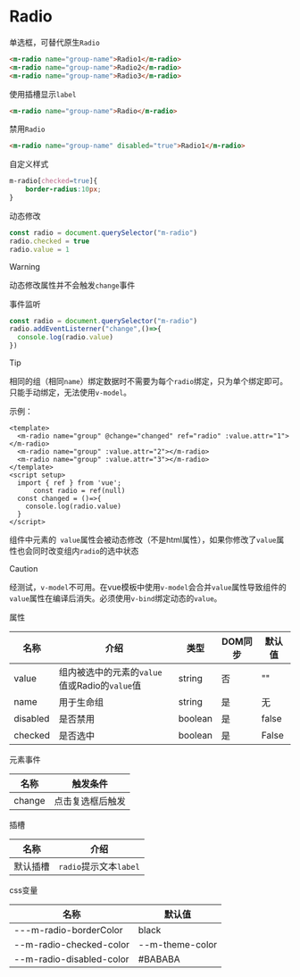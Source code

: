 # Radio

单选框，可替代原生`Radio`

```html
<m-radio name="group-name">Radio1</m-radio>
<m-radio name="group-name">Radio2</m-radio>
<m-radio name="group-name">Radio3</m-radio>
```

使用插槽显示`label`

```html
<m-radio name="group-name">Radio</m-radio>
```

禁用`Radio`

```html
<m-radio name="group-name" disabled="true">Radio1</m-radio>
```

自定义样式

```css
m-radio[checked=true]{
	border-radius:10px;
}
```

动态修改

```js
const radio = document.querySelector("m-radio")
radio.checked = true
radio.value = 1
```

> [!WARNING]
>
> 动态修改属性并不会触发`change`事件

事件监听

```javascript
const radio = document.querySelector("m-radio")
radio.addEventListerner("change",()=>{
  console.log(radio.value)
})
```

> [!TIP]
>
> 相同的组（相同`name`）绑定数据时不需要为每个`radio`绑定，只为单个绑定即可。只能手动绑定，无法使用`v-model`。
>
> 示例：
>
> ```vue
> <template>
> 	<m-radio name="group" @change="changed" ref="radio" :value.attr="1"></m-radio>
> 	<m-radio name="group" :value.attr="2"></m-radio>
> 	<m-radio name="group" :value.attr="3"></m-radio>
> </template>
> <script setup>
> 	import { ref } from 'vue';
>   	const radio = ref(null)
> 	const changed = ()=>{
>     console.log(radio.value)
>   }
> </script>
> ```

组件中元素的` value`属性会被动态修改（不是html属性），如果你修改了`value`属性也会同时改变组内`radio`的选中状态

> [!CAUTION]
>
> 经测试，`v-model`不可用。在vue模板中使用`v-model`会合并`value`属性导致组件的`value`属性在编译后消失。必须使用`v-bind`绑定动态的`value`。

属性

| 名称     | 介绍                                          | 类型    | DOM同步 | 默认值 |
| -------- | --------------------------------------------- | ------- | ------- | ------ |
| value    | 组内被选中的元素的`value`值或Radio的`value`值 | string  | 否      | ""     |
| name     | 用于生命组                                    | string  | 是      | 无     |
| disabled | 是否禁用                                      | boolean | 是      | false  |
| checked  | 是否选中                                      | boolean | 是      | False  |

元素事件

| 名称   | 触发条件         |
| ------ | ---------------- |
| change | 点击复选框后触发 |

插槽

| 名称     | 介绍                   |
| -------- | ---------------------- |
| 默认插槽 | `radio`提示文本`label` |

css变量

| 名称                     | 默认值          |
| ------------------------ | --------------- |
| ---m-radio-borderColor   | black           |
| --m-radio-checked-color  | --m-theme-color |
| --m-radio-disabled-color | #BABABA         |

